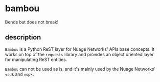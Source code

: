# bambou

Bends but does not break!


## description

`Bambou` is a Python ReST layer for Nuage Networks' APIs base concepts. It works on top of the `requests` library and provides an object oriented layer for manipulating ReST entities.

`Bambou` can not be used as is, and it's mainly used by the Nuage Networks' `vsdk` and `vspk`.
